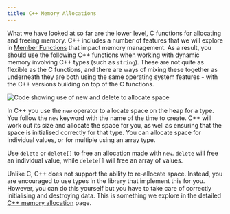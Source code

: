 ```yaml
---
title: C++ Memory Allocations
---
```


What we have looked at so far are the lower level, C functions for allocating and freeing memory. C++ includes a number of features that we will explore in [Member Functions](/book/part-2-organised-code/7-member-functions/0-overview) that impact memory management. As a result, you should use the following C++ functions when working with dynamic memory involving C++ types (such as `string`). These are not quite as flexible as the C functions, and there are ways of mixing these together as underneath they are both using the same operating system features - with the C++ versions building on top of the C functions.

![Code showing use of new and delete to allocate space](./images/new-delete.png)

In C++ you use the `new` operator to allocate space on the heap for a type. You follow the `new` keyword with the name of the time to create. C++ will work out its size and allocate the space for you, as well as ensuring that the space is initialised correctly for that type. You can allocate space for individual values, or for multiple using an array type.

Use `delete` or `delete[]` to free an allocation made with `new`. `delete` will free an individual value, while `delete[]` will free an array of values.

Unlike C, C++ does not support the ability to re-allocate space. Instead, you are encouraged to use types in the library that implement this for you. However, you can do this yourself but you have to take care of correctly initialising and destroying data. This is something we explore in the detailed [C++ memory allocation](/book/part-2-organised-code/6-deep-dive-memory/2-trailside/09-new-delete) page.
